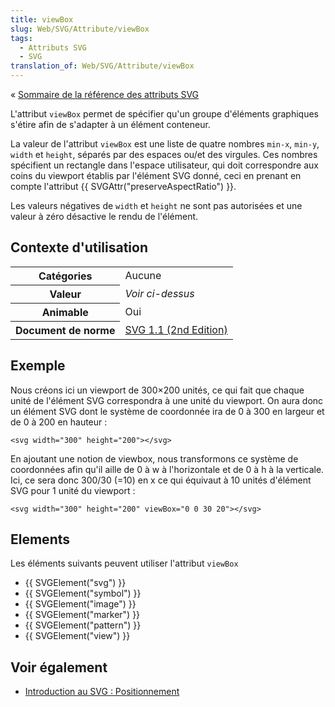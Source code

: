 ```yaml
---
title: viewBox
slug: Web/SVG/Attribute/viewBox
tags:
  - Attributs SVG
  - SVG
translation_of: Web/SVG/Attribute/viewBox
---
```

« [Sommaire de la référence des attributs SVG](/fr/SVG/Attribute)

L'attribut `viewBox` permet de spécifier qu'un groupe d'éléments graphiques s'étire afin de s'adapter à un élément conteneur.

La valeur de l'attribut `viewBox` est une liste de quatre nombres `min-x`, `min-y`, `width` et `height`, séparés par des espaces ou/et des virgules. Ces nombres spécifient un rectangle dans l'espace utilisateur, qui doit correspondre aux coins du viewport établis par l'élément SVG donné, ceci en prenant en compte l'attribut {{ SVGAttr("preserveAspectRatio") }}.

Les valeurs négatives de `width` et `height` ne sont pas autorisées et une valeur à zéro désactive le rendu de l'élément.

## Contexte d'utilisation

<table class="standard-table">
  <tbody>
    <tr>
      <th scope="row">Catégories</th>
      <td>Aucune</td>
    </tr>
    <tr>
      <th scope="row">Valeur</th>
      <td><em>Voir ci-dessus</em></td>
    </tr>
    <tr>
      <th scope="row">Animable</th>
      <td>Oui</td>
    </tr>
    <tr>
      <th scope="row">Document de norme</th>
      <td>
        <a href="http://www.w3.org/TR/SVG11/coords.html#ViewBoxAttribute"
          >SVG 1.1 (2nd Edition)</a
        >
      </td>
    </tr>
  </tbody>
</table>

## Exemple

Nous créons ici un viewport de 300×200 unités, ce qui fait que chaque unité de l'élément SVG correspondra à une unité du viewport. On aura donc un élément SVG dont le système de coordonnée ira de 0 à 300 en largeur et de 0 à 200 en hauteur&nbsp;:

`<svg width="300" height="200"></svg>`

En ajoutant une notion de viewbox, nous transformons ce système de coordonnées afin qu'il aille de 0 à w à l'horizontale et de 0 à h à la verticale. Ici, ce sera donc 300/30 (=10) en x ce qui équivaut à 10 unités d'élément SVG pour 1 unité du viewport&nbsp;:

`<svg width="300" height="200" viewBox="0 0 30 20"></svg>`

## Elements

Les éléments suivants peuvent utiliser l'attribut `viewBox`

- {{ SVGElement("svg") }}
- {{ SVGElement("symbol") }}
- {{ SVGElement("image") }}
- {{ SVGElement("marker") }}
- {{ SVGElement("pattern") }}
- {{ SVGElement("view") }}

## Voir également

- [Introduction au SVG : Positionnement](/fr/SVG/Tutoriel/Positionnement)
